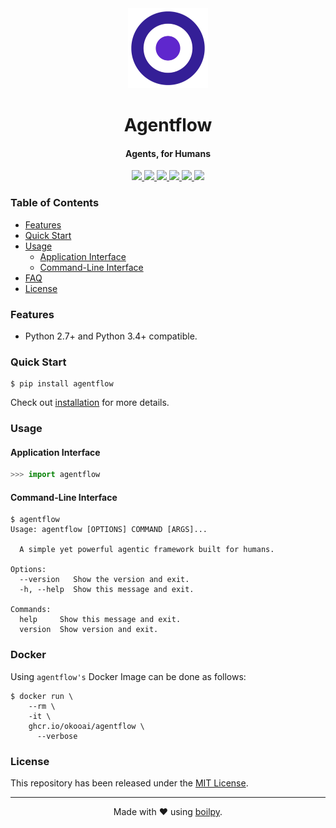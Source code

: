 <div align="center">
  <img src=".github/assets/logo.png" height="128">
  <h1>
    Agentflow
  </h1>
  <h4>Agents, for Humans</h4>
</div>

<p align="center">
    <a href='https://github.com/okooai/Agentflow/actions?query=workflow:"Continuous Integration"'>
      <img src="https://img.shields.io/github/actions/workflow/status/okooai/Agentflow/ci.yml?style=flat-square">
    </a>
    <a href="https://coveralls.io/github/okooai/Agentflow">
      <img src="https://img.shields.io/coveralls/github/okooai/Agentflow.svg?style=flat-square">
    </a>
    <a href="https://pypi.org/project/Agentflow/">
      <img src="https://img.shields.io/pypi/v/Agentflow.svg?style=flat-square">
    </a>
    <a href="https://pypi.org/project/Agentflow/">
      <img src="https://img.shields.io/pypi/l/Agentflow.svg?style=flat-square">
    </a>
    <a href="https://pypi.org/project/Agentflow/">
		  <img src="https://img.shields.io/pypi/pyversions/Agentflow.svg?style=flat-square">
	  </a>
    <a href="https://git.io/boilpy">
      <img src="https://img.shields.io/badge/made%20with-boilpy-red.svg?style=flat-square">
    </a>
</p>

### Table of Contents
* [Features](#features)
* [Quick Start](#quick-start)
* [Usage](#usage)
  * [Application Interface](#application-interface)
  * [Command-Line Interface](#command-line-interface)
* [FAQ](docs/faq.md)
* [License](#license)

### Features
* Python 2.7+ and Python 3.4+ compatible.

### Quick Start

```shell
$ pip install agentflow
```

Check out [installation](docs/source/install.rst) for more details.

### Usage

#### Application Interface

```python
>>> import agentflow
```


#### Command-Line Interface

```console
$ agentflow
Usage: agentflow [OPTIONS] COMMAND [ARGS]...

  A simple yet powerful agentic framework built for humans.

Options:
  --version   Show the version and exit.
  -h, --help  Show this message and exit.

Commands:
  help     Show this message and exit.
  version  Show version and exit.
```


### Docker

Using `agentflow's` Docker Image can be done as follows:

```
$ docker run \
    --rm \
    -it \
    ghcr.io/okooai/agentflow \
      --verbose
```

### License

This repository has been released under the [MIT License](LICENSE).

---

<div align="center">
  Made with ❤️ using <a href="https://git.io/boilpy">boilpy</a>.
</div>